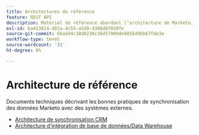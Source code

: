 ```yaml
---
title: Architectures de référence
feature: REST API
description: Matériel de référence abordant l’architecture de Marketo.
exl-id: ba413814-d81a-4c55-a5d0-4386d87038fe
source-git-commit: 66add4c38d0230c36d57009de985649bb67fde3e
workflow-type: tm+mt
source-wordcount: '31'
ht-degree: 0%

---
```


# Architecture de référence

Documents techniques décrivant les bonnes pratiques de synchronisation des données Marketo avec des systèmes externes.

- [Architecture de synchronisation CRM](../sync-architecture-whitepaper.pdf)
- [Architecture d’intégration de base de données/Data Warehouse](../reference_architecture.pdf)
